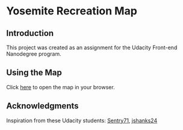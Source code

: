 # Yosemite Recreation Map

## Introduction

This project was created as an assignment for the Udacity Front-end Nanodegree program.

## Using the Map

Click [here](https://kimhastings.github.io/yosemite/) to open the map in your browser.

## Acknowledgments


Inspiration from these Udacity students: [Sentry71](https://github.com/Sentry71/neighborhood-map), [jshanks24](https://github.com/jshanks24/Udacity-Neighborhood-Map)
